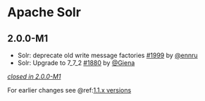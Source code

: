 # Apache Solr

## 2.0.0-M1

- Solr: deprecate old write message factories [#1999](https://github.com/akka/alpakka/issues/1999) by [@ennru](https://github.com/ennru)
- Solr: Upgrade to 7_7_2 [#1880](https://github.com/akka/alpakka/pull/1880) by [@Giena](https://github.com/giena)

[*closed in 2.0.0-M1*](https://github.com/akka/alpakka/issues?q=is%3Aclosed+milestone%3A2.0.0-M1+label%3Ap%3Asolr)

For earlier changes see @ref:[1.1.x versions](../1.1.x/solr.md)
